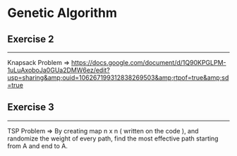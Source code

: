 # Genetic Algorithm


## Exercise 2 
--------------------------------------------------------------------------------------------------------------------------------------------------------------------
Knapsack Problem => https://docs.google.com/document/d/1Q90KPGLPM-1uLuAxoboJa0GUa2DMW6ez/edit?usp=sharing&amp;ouid=106267199312838269503&amp;rtpof=true&amp;sd=true


## Exercise 3
--------------------------------------------------------------------------------------------------------------------------------------------------------------------
TSP Problem => By creating map n x n ( written on the code ), and randomize the weight of every path, find the most effective path starting from A and end to A.
